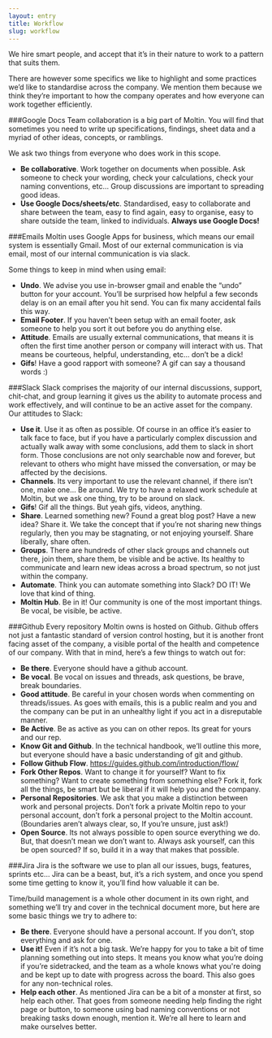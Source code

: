 ```yaml
---
layout: entry
title: Workflow
slug: workflow
---
```


We hire smart people, and accept that it’s in their nature to work to a pattern that suits them.

There are however some specifics we like to highlight and some practices we’d like to standardise across the company. We mention them because we think they’re important to how the company operates and how everyone can work together efficiently.

###Google Docs
Team collaboration is a big part of Moltin. You will find that sometimes you need to write up specifications, findings, sheet data and a myriad of other ideas, concepts, or ramblings.

We ask two things from everyone who does work in this scope.

 - **Be collaborative**. Work together on documents when possible. Ask someone to check your wording, check your calculations, check your naming conventions, etc… Group discussions are important to spreading good ideas.
 - **Use Google Docs/sheets/etc**. Standardised, easy to collaborate and share between the team, easy to find again, easy to organise, easy to share outside the team, linked to individuals. **Always use Google Docs!**

###Emails
Moltin uses Google Apps for business, which means our email system is essentially Gmail. Most of our external communication is via email, most of our internal communication is via slack.

Some things to keep in mind when using email:

 - **Undo**. We advise you use in-browser gmail and enable the “undo” button for your account. You’ll be surprised how helpful a few seconds delay is on an email after you hit send. You can fix many accidental fails this way.
 - **Email Footer**. If you haven’t been setup with an email footer, ask someone to help you sort it out before you do anything else.
 - **Attitude**. Emails are usually external communications, that means it is often the first time another person or company will interact with us. That means be courteous, helpful, understanding, etc…  don’t be a dick!
 - **Gifs**! Have a good rapport with someone? A gif can say a thousand words :)


###Slack
Slack comprises the majority of our internal discussions, support, chit-chat, and group learning it gives us the ability to automate process and work effectively, and will continue to be an active asset for the company.
Our attitudes to Slack:

 - **Use it**. Use it as often as possible. Of course in an office it’s easier to talk face to face, but if you have a particularly complex discussion and actually walk away with some conclusions, add them to slack in short form. Those conclusions are not only searchable now and forever, but relevant to others who might have missed the conversation, or may be affected by the decisions.
 - **Channels**. Its very important to use the relevant channel, if there isn’t one, make one…
Be around. We try to have a relaxed work schedule at Moltin, but we ask one thing, try to be around on slack.
 - **Gifs**! Gif all the things. But yeah gifs, videos, anything.
 - **Share**. Learned something new? Found a great blog post? Have a new idea? Share it. We take the concept that if you’re not sharing new things regularly, then you may be stagnating, or not enjoying yourself. Share liberally, share often.
 - **Groups**. There are hundreds of other slack groups and channels out there, join them, share them, be visible and be active. Its healthy to communicate and learn new ideas across a broad spectrum, so not just within the company.
 - **Automate**. Think you can automate something into Slack? DO IT! We love that kind of thing.
 - **Moltin Hub**. Be in it! Our community is one of the most important things. Be vocal, be visible, be active.

###Github
Every repository Moltin owns is hosted on Github. Github offers not just a fantastic standard of version control hosting, but it is another front facing asset of the company, a visible portal of the health and competence of our company. With that in mind, here’s a few things to watch out for:

 - **Be there**. Everyone should have a github account.
 - **Be vocal**. Be vocal on issues and threads, ask questions, be brave, break boundaries.
 - **Good attitude**. Be careful in your chosen words when commenting on threads/issues. As goes with emails, this is a public realm and you and the company can be put in an unhealthy light if you act in a disreputable manner.
 - **Be Active**. Be as active as you can on other repos. Its great for yours and our rep.
 - **Know Git and Github**. In the technical handbook, we’ll outline this more, but everyone should have a basic understanding of git and github.
 - **Follow Github Flow**. https://guides.github.com/introduction/flow/
 - **Fork Other Repos**. Want to change it for yourself? Want to fix something? Want to create something from something else? Fork it, fork all the things, be smart but be liberal if it will help you and the company.
 - **Personal Repositories**. We ask that you make a distinction between work and personal projects. Don’t fork a private Moltin repo to your personal account, don’t fork a personal project to the Moltin account. (Boundaries aren’t always clear, so, If you’re unsure, just ask!)
 - **Open Source**. Its not always possible to open source everything we do. But, that doesn’t mean we don’t want to. Always ask yourself, can this be open sourced? If so, build it in a way that makes that possible.

###Jira
Jira is the software we use to plan all our issues, bugs, features, sprints etc… Jira can be a beast, but, it’s a rich system, and once you spend some time getting to know it, you’ll find how valuable it can be.

Time/build management is a whole other document in its own right, and something we’ll try and cover in the technical document more, but here are some basic things we try to adhere to:

 - **Be there**. Everyone should have a personal account. If you don’t, stop everything and ask for one.
 - **Use it!** Even if it’s not a big task. We’re happy for you to take a bit of time planning something out into steps. It means you know what you’re doing if you’re sidetracked, and the team as a whole knows what you're doing and be kept up to date with progress across the board. This also goes for any non-technical roles.
 - **Help each other**. As mentioned Jira can be a bit of a monster at first, so help each other. That goes from someone needing help finding the right page or button, to someone using bad naming conventions or not breaking tasks down enough, mention it. We’re all here to learn and make ourselves better.
